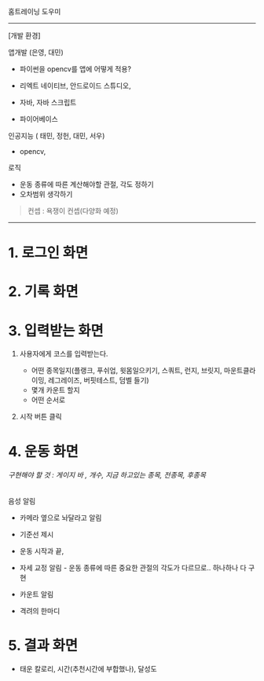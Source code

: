 홈트레이닝 도우미

---

[개발 환경]

앱개발 (은영, 대민)

- 파이썬을 opencv를 앱에 어떻게 적용?

- 리엑트 네이티브, 안드로이드 스튜디오, 
- 자바, 자바 스크립트
- 파이어베이스

인공지능 ( 태민, 정헌, 대민, 서우)

- opencv, 

로직 

- 운동 종류에 따른 계산해야할 관절, 각도 정하기
- 오차범위 생각하기

> 컨셉  : 욕쟁이 컨셉(다양화 예정)

---



# 1. 로그인 화면



# 2. 기록 화면



# 3. 입력받는 화면

1. 사용자에게 코스를 입력받는다.

   - 어떤 종목일지(플랭크, 푸쉬업, 윗몸일으키기, 스쿼트, 런지, 브릿지, 마운트클라이밍, 레그레이즈, 버핏테스트, 덤벨 들기)
   - 몇개 카운트 할지
   - 어떤 순서로

2. 시작 버튼 클릭

   

# 4. 운동 화면

###### 구현해야 할 것 : 게이지 바 , 개수, 지금 하고있는 종목,  전종목, 후종목

음성 알림 

- 카메라 옆으로 놔달라고 알림
- 기준선 제시

- 운동 시작과 끝,
- 자세 교정 알림 - 운동 종류에 따른 중요한 관절의 각도가 다르므로.. 하나하나 다 구현
- 카운트 알림
- 격려의 한마디 

# 5. 결과 화면

- 태운 칼로리, 시간(추천시간에 부합했나), 달성도 